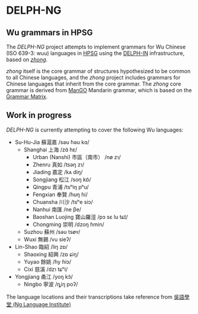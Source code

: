 

# DELPH-NG
## Wu grammars in HPSG

The *DELPH-NG* project attempts to implement grammars for Wu Chinese (ISO 639-3: wuu) languages in [HPSG](http://hpsg.stanford.edu/) using the [DELPH-IN](http://delph-in.net) infrastructure, based on [*zhong*](https://github.com/delph-in/zhong).

*zhong* itself is the core grammar of structures hypothesized to be common to all Chinese languages, and the *zhong* project includes grammars for Chinese languages that inherit from the core grammar. The *zhong* core grammar is derived from [ManGO](http://moin.delph-in.net/MandarinGrammarOnline) Mandarin grammar, which is based on the [Grammar Matrix](http://www.delph-in.net/matrix/).


## Work in progress

*DELPH-NG* is currently attempting to cover the following Wu languages:

* Su-Hu-Jia 蘇滬嘉 /səu ɦəu kɑ/
  * Shanghai 上海 /zɑ̃ hᴇ/
    * Urban (Nanshi) 市區（南市） /nø zɿ/
    * Zhenru 真如 /tsəŋ zɿ/
    * Jiading 嘉定 /kᴀ diŋ/
    * Songjiang 松江 /soŋ kɒ̃/
    * Qingpu 青浦 /tsʰiŋ pʰu/
    * Fengxian 奉賢 /ɦʊŋ ɦi/
    * Chuansha 川沙 /tsʰe siɔ/
    * Nanhui 南匯 /ne βe/
    * Baoshan Luojing 寶山羅涇 /pɔ sɛ lu tɕɪ̃/
    * Chongming 崇明 /dzoŋ ɦmin/
  * Suzhou 蘇州 /səu tsøʏ/
  * Wuxi 無錫 /vu sieʔ/
* Lin-Shao 臨紹 /liŋ zɒ/
  * Shaoxing 紹興 /zɒ ɕiŋ/
  * Yuyao 餘姚 /ɦy ɦiɔ/
  * Cixi 慈溪 /dzɿ tɕʰi/
* Yongjiang 甬江 /yoŋ kɔ̃/
  * Ningbo 寧波 /ȵiŋ poʔ/

The language locations and their transcriptions take reference from [
吳語學堂 (Ng Language Institute)](https://wugniu.com/)
